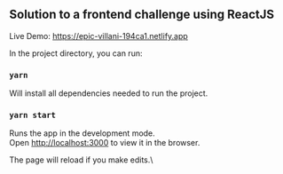 ## Solution to a frontend challenge using ReactJS

Live Demo: https://epic-villani-194ca1.netlify.app

In the project directory, you can run:

### `yarn`

Will install all dependencies needed to run the project.

### `yarn start`

Runs the app in the development mode.\
Open [http://localhost:3000](http://localhost:3000) to view it in the browser.

The page will reload if you make edits.\

